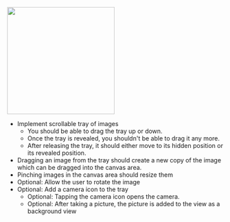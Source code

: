<img src="http://i.imgur.com/byaRw1al.png" width="250" />

- Implement scrollable tray of images
  - You should be able to drag the tray up or down.
  - Once the tray is revealed, you shouldn't be able to drag it any more.
  - After releasing the tray, it should either move to its hidden position or its revealed position.
- Dragging an image from the tray should create a new copy of the image which can be dragged into the canvas area.
- Pinching images in the canvas area should resize them
- Optional: Allow the user to rotate the image 
- Optional: Add a camera icon to the tray
  - Optional: Tapping the camera icon opens the camera.
  - Optional: After taking a picture, the picture is added to the view as a background view
